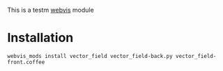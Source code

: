This is a testm [webvis](http://webvis.dev) module

# Installation

`webvis_mods install vector_field vector_field-back.py vector_field-front.coffee`
